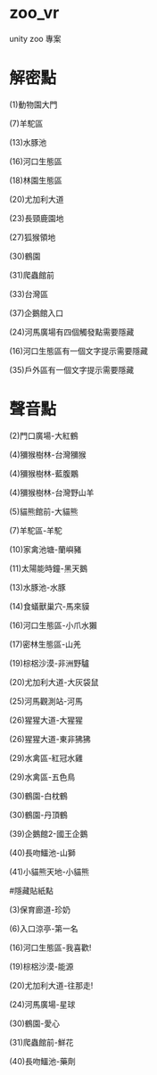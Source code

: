 # zoo_vr
 unity zoo 專案

# 解密點
(1)動物園大門

(7)羊駝區

(13)水豚池

(16)河口生態區

(18)林園生態區

(20)尤加利大道

(23)長頸鹿園地

(27)狐猴領地

(30)鶴園

(31)爬蟲館前

(33)台灣區

(37)企鵝館入口

(24)河馬廣場有四個觸發點需要隱藏

(16)河口生態區有一個文字提示需要隱藏

(35)戶外區有一個文字提示需要隱藏

# 聲音點

(2)門口廣場-大紅鶴

(4)獼猴樹林-台灣獼猴

(4)獼猴樹林-藍腹鷴

(4)獼猴樹林-台灣野山羊

(5)貓熊館前-大貓熊

(7)羊駝區-羊駝

(10)家禽池塘-蘭嶼豬

(11)太陽能時鐘-黑天鵝

(13)水豚池-水豚

(14)食蟻獸巢穴-馬來貘

(16)河口生態區-小爪水獺

(17)密林生態區-山羌

(19)棕梠沙漠-非洲野驢

(20)尤加利大道-大灰袋鼠

(25)河馬觀測站-河馬

(26)猩猩大道-大猩猩

(26)猩猩大道-東非狒狒

(29)水禽區-紅冠水雞

(29)水禽區-五色鳥

(30)鶴園-白枕鶴

(30)鶴園-丹頂鶴

(39)企鵝館2-國王企鵝

(40)長吻鱷池-山獅

(41)小貓熊天地-小貓熊


#隱藏貼紙點

(3)保育廊道-珍奶

(6)入口涼亭-第一名

(16)河口生態區-我喜歡!

(19)棕梠沙漠-能源

(20)尤加利大道-往那走!

(24)河馬廣場-星球

(30)鶴園-愛心

(31)爬蟲館前-鮮花

(40)長吻鱷池-藥劑
